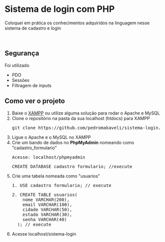 <h1>Sistema de login com PHP</h1>
<p>Coloquei em prática os conhecimentos adquiridos na linguagem nesse sistema de cadastro e login</p>
<br />

<h2>Segurança</h2>
<p>Foi utilizado</p>
<ul>
  <li>PDO</li>
  <li>Sessões</li>
  <li>Filtragem de inputs</li>
</ul>

<h2>Como ver o projeto</h2>

<ol>
  <li>Baixe o <a target="blank" href="www.apachefriends.org/pt_br/download.html">XAMPP</a> ou utilize alguma solução para rodar o Apache e MySQL</li>
  <li>Clone o repositório na pasta da sua localhost (htdocs) para XAMPP</li>
  <pre>git clone https://github.com/pedromakaveli/sistema-login.git</pre>
  <li>Ligue o Apache e o MySQL no XAMPP</li>
  <li>Crie um bando de dados no <b>PhpMyAdmin</b> nomeando como "cadastro_formulario"</li>
  <pre>Acesse: localhost/phpmyadmin</pre>
  <pre>CREATE DATABASE cadastro_formulario; //execute</pre>
  <li>Crie uma tabela nomeada como "usuarios"</li>
  <pre>1. USE cadastro_formulario; // execute </pre>
  <pre>2. CREATE TABLE usuarios(
    nome VARCHAR(200),
    email VARCHAR(100),
    cidade VARCHAR(50),
    estado VARCHAR(30),
    senha VARCHAR(40)
  ); // execute </pre>
  <li>Acesse localhost/sistema-login</li>
</ol>
